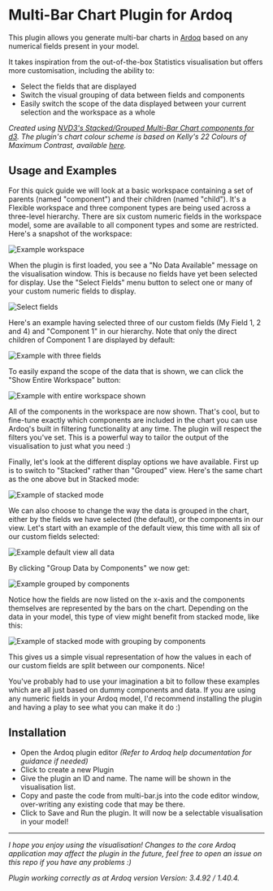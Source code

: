Multi-Bar Chart Plugin for Ardoq
======

This plugin allows you generate multi-bar charts in [Ardoq](https://ardoq.com/) based on any numerical fields present in your model.

It takes inspiration from the out-of-the-box Statistics visualisation but offers more customisation, including the ability to:
- Select the fields that are displayed
- Switch the visual grouping of data between fields and components
- Easily switch the scope of the data displayed between your current selection and the workspace as a whole

*Created using [NVD3's Stacked/Grouped Multi-Bar Chart components for d3](http://nvd3.org/examples/multiBar.html). The plugin's chart colour scheme is based on Kelly's 22 Colours of Maximum Contrast, available [here](https://gist.github.com/ollieglass/f6ddd781eeae1d24e391265432297538).*

## Usage and Examples

For this quick guide we will look at a basic workspace containing a set of parents (named "component") and their children (named "child"). It's a Flexible workspace and three component types are being used across a three-level hierarchy. There are six custom numeric fields in the workspace model, some are available to all component types and some are restricted. Here's a snapshot of the workspace:


![Example workspace](https://github.com/rkclark/ardoq-multi-bar-chart/blob/master/img/ex_workspace.PNG)



When the plugin is first loaded, you see a "No Data Available" message on the visualisation window. This is because no fields have yet been selected for display. Use the "Select Fields" menu button to select one or many of your custom numeric fields to display.


![Select fields](https://github.com/rkclark/ardoq-multi-bar-chart/blob/master/img/ex_select.PNG)


Here's an example having selected three of our custom fields (My Field 1, 2 and 4) and "Component 1" in our hierarchy. Note that only the direct children of Component 1 are displayed by default:


![Example with three fields](https://github.com/rkclark/ardoq-multi-bar-chart/blob/master/img/ex_threefields.PNG)



To easily expand the scope of the data that is shown, we can click the "Show Entire Workspace" button:


![Example with entire workspace shown](https://github.com/rkclark/ardoq-multi-bar-chart/blob/master/img/ex_entireworkspace.PNG)


All of the components in the workspace are now shown. That's cool, but to fine-tune exactly which components are included in the chart you can use Ardoq's built in filtering functionality at any time. The plugin will respect the filters you've set. This is a powerful way to tailor the output of the visualisation to just what you need :)

Finally, let's look at the different display options we have available. First up is to switch to "Stacked" rather than "Grouped" view. Here's the same chart as the one above but in Stacked mode:



![Example of stacked mode](https://github.com/rkclark/ardoq-multi-bar-chart/blob/master/img/ex_stacked.PNG)



We can also choose to change the way the data is grouped in the chart, either by the fields we have selected (the default), or the components in our view. Let's start with an example of the default view, this time with all six of our custom fields selected:



![Example default view all data](https://github.com/rkclark/ardoq-multi-bar-chart/blob/master/img/ex_alldatadefault.PNG)



By clicking "Group Data by Components" we now get:



![Example grouped by components](https://github.com/rkclark/ardoq-multi-bar-chart/blob/master/img/ex_groupbycomps.PNG)



Notice how the fields are now listed on the x-axis and the components themselves are represented by the bars on the chart. Depending on the data in your model, this type of view might benefit from stacked mode, like this:



![Example of stacked mode with grouping by components](https://github.com/rkclark/ardoq-multi-bar-chart/blob/master/img/ex_stackcomps.PNG)



This gives us a simple visual representation of how the values in each of our custom fields are split between our components. Nice!

You've probably had to use your imagination a bit to follow these examples which are all just based on dummy components and data. If you are using any numeric fields in your Ardoq model, I'd recommend installing the plugin and having a play to see what you can make it do :)

## Installation

- Open the Ardoq plugin editor *(Refer to Ardoq help documentation for guidance if needed)*
- Click to create a new Plugin
- Give the plugin an ID and name. The name will be shown in the visualisation list.
- Copy and paste the code from multi-bar.js into the code editor window, over-writing any existing code that may be there.
- Click to Save and Run the plugin. It will now be a selectable visualisation in your model!

---

*I hope you enjoy using the visualisation! Changes to the core Ardoq application may affect the plugin in the future, feel free to open an issue on this repo if you have any problems :)*

*Plugin working correctly as at Ardoq version Version: 3.4.92 / 1.40.4.*
